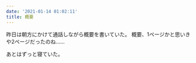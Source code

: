```yaml
---
date: '2021-01-14 01:02:11'
title: 概要
---
```


昨日は朝方にかけて通話しながら概要を書いていた。
概要、1ページかと思いきや2ページだったのね……

あとはずっと寝ていた。